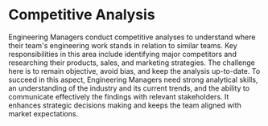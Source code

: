 # Competitive Analysis

Engineering Managers conduct competitive analyses to understand where their team's engineering work stands in relation to similar teams. Key responsibilities in this area include identifying major competitors and researching their products, sales, and marketing strategies. The challenge here is to remain objective, avoid bias, and keep the analysis up-to-date. To succeed in this aspect, Engineering Managers need strong analytical skills, an understanding of the industry and its current trends, and the ability to communicate effectively the findings with relevant stakeholders. It enhances strategic decisions making and keeps the team aligned with market expectations.